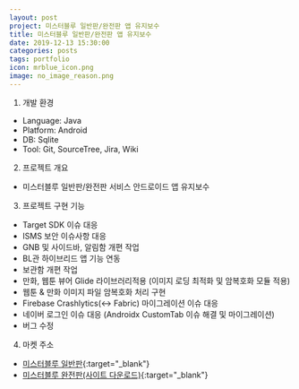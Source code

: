 ```yaml
---
layout: post
project: 미스터블루 일반판/완전판 앱 유지보수
title: 미스터블루 일반판/완전판 앱 유지보수
date: 2019-12-13 15:30:00
categories: posts
tags: portfolio
icon: mrblue_icon.png
image: no_image_reason.png
---
```


1) 개발 환경  
 - Language: Java  
 - Platform: Android  
 - DB: Sqlite  
 - Tool: Git, SourceTree, Jira, Wiki  

2) 프로젝트 개요  
 - 미스터블루 일반판/완전판 서비스 안드로이드 앱 유지보수  

3) 프로젝트 구현 기능  
 - Target SDK 이슈 대응  
 - ISMS 보안 이슈사항 대응  
 - GNB 및 사이드바, 알림함 개편 작업  
 - BL관 하이브리드 앱 기능 연동  
 - 보관함 개편 작업  
 - 만화, 웹툰 뷰어 Glide 라이브러리적용 (이미지 로딩 최적화 및 암복호화 모듈 적용)  
 - 웹툰 & 만화 이미지 파일 암복호화 처리 구현
 - Firebase Crashlytics(<-> Fabric) 마이그레이션 이슈 대응  
 - 네이버 로그인 이슈 대응 (Androidx CustomTab 이슈 해결 및 마이그레이션)  
 - 버그 수정  

4) 마켓 주소  
 - [미스터블루 일반판](https://play.google.com/store/apps/details?id=com.mrblue.android.harlequin&hl=ko){:target="_blank"}  
 - [미스터블루 완전판(사이트 다운로드)](http://m.mrblue.com/viewer/download.asp){:target="_blank"}  
